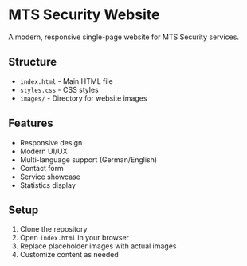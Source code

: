 # MTS Security Website

A modern, responsive single-page website for MTS Security services.

## Structure

- `index.html` - Main HTML file
- `styles.css` - CSS styles
- `images/` - Directory for website images

## Features

- Responsive design
- Modern UI/UX
- Multi-language support (German/English)
- Contact form
- Service showcase
- Statistics display

## Setup

1. Clone the repository
2. Open `index.html` in your browser
3. Replace placeholder images with actual images
4. Customize content as needed
